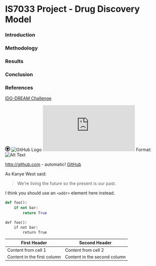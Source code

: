 # IS7033 Project - Drug Discovery Model

### Introduction

### Methodology

### Results

### Conclusion

### References

[IDG-DREAM Challenge](https://www.synapse.org/#!Synapse:syn15667962)


![GitHub Logo](/images/github-10-16.png)
![GitHub Logo](/images/github-icon-vector-27.png)
![Second logo](https://www.kisspng.com/png-computer-icons-github-github-logo-save-icon-format-611369/download-png.html)
Format: ![Alt Text](url)



http://github.com - automatic!
[GitHub](http://github.com)



As Kanye West said:

> We're living the future so
> the present is our past.



I think you should use an
`<addr>` element here instead.



```python
def foo():
    if not bar:
        return True
```


    def foo():
        if not bar:
            return True


First Header | Second Header
------------ | -------------
Content from cell 1 | Content from cell 2
Content in the first column | Content in the second column
